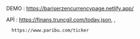 
DEMO : https://bariserzencurrencypage.netlify.app/


APİ : https://finans.truncgil.com/today.json, ,
      
      https://www.paribu.com/ticker
 
